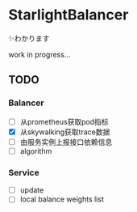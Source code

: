 # StarlightBalancer
✨わかります

work in progress...

## TODO

### Balancer
- [ ] 从prometheus获取pod指标
- [x] 从skywalking获取trace数据
- [ ] 由服务实例上报接口依赖信息
- [ ] algorithm

### Service
- [ ] update
- [ ] local balance weights list
